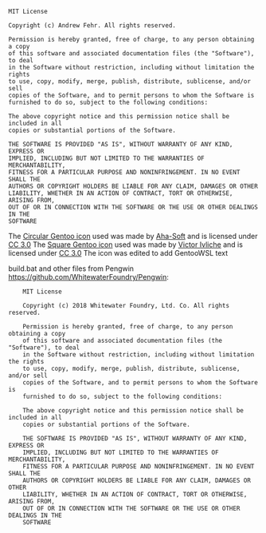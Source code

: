    MIT License

    Copyright (c) Andrew Fehr. All rights reserved.

    Permission is hereby granted, free of charge, to any person obtaining a copy
    of this software and associated documentation files (the "Software"), to deal
    in the Software without restriction, including without limitation the rights
    to use, copy, modify, merge, publish, distribute, sublicense, and/or sell
    copies of the Software, and to permit persons to whom the Software is
    furnished to do so, subject to the following conditions:

    The above copyright notice and this permission notice shall be included in all
    copies or substantial portions of the Software.

    THE SOFTWARE IS PROVIDED "AS IS", WITHOUT WARRANTY OF ANY KIND, EXPRESS OR
    IMPLIED, INCLUDING BUT NOT LIMITED TO THE WARRANTIES OF MERCHANTABILITY,
    FITNESS FOR A PARTICULAR PURPOSE AND NONINFRINGEMENT. IN NO EVENT SHALL THE
    AUTHORS OR COPYRIGHT HOLDERS BE LIABLE FOR ANY CLAIM, DAMAGES OR OTHER
    LIABILITY, WHETHER IN AN ACTION OF CONTRACT, TORT OR OTHERWISE, ARISING FROM,
    OUT OF OR IN CONNECTION WITH THE SOFTWARE OR THE USE OR OTHER DEALINGS IN THE
    SOFTWARE


The [Circular Gentoo icon](https://www.iconfinder.com/icons/386465/gentoo_icon) used was made by [Aha-Soft](https://www.iconfinder.com/aha-soft) and is licensed under [CC 3.0](https://creativecommons.org/licenses/by/3.0/)
The [Square Gentoo icon](http://www.myiconfinder.com/icon/gentoo-gentoo-logo/10052) used was made by [Victor Ivliche](http://www.myiconfinder.com/VictorIvliche) and is licensed under [CC 3.0](https://creativecommons.org/licenses/by/3.0/)
The icon was edited to add GentooWSL text

build.bat and other files from Pengwin https://github.com/WhitewaterFoundry/Pengwin:

        MIT License

        Copyright (c) 2018 Whitewater Foundry, Ltd. Co. All rights reserved.

        Permission is hereby granted, free of charge, to any person obtaining a copy
        of this software and associated documentation files (the "Software"), to deal
        in the Software without restriction, including without limitation the rights
        to use, copy, modify, merge, publish, distribute, sublicense, and/or sell
        copies of the Software, and to permit persons to whom the Software is
        furnished to do so, subject to the following conditions:

        The above copyright notice and this permission notice shall be included in all
        copies or substantial portions of the Software.

        THE SOFTWARE IS PROVIDED "AS IS", WITHOUT WARRANTY OF ANY KIND, EXPRESS OR
        IMPLIED, INCLUDING BUT NOT LIMITED TO THE WARRANTIES OF MERCHANTABILITY,
        FITNESS FOR A PARTICULAR PURPOSE AND NONINFRINGEMENT. IN NO EVENT SHALL THE
        AUTHORS OR COPYRIGHT HOLDERS BE LIABLE FOR ANY CLAIM, DAMAGES OR OTHER
        LIABILITY, WHETHER IN AN ACTION OF CONTRACT, TORT OR OTHERWISE, ARISING FROM,
        OUT OF OR IN CONNECTION WITH THE SOFTWARE OR THE USE OR OTHER DEALINGS IN THE
        SOFTWARE